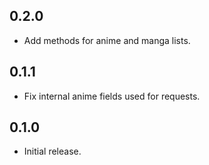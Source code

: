 ## 0.2.0

* Add methods for anime and manga lists.

## 0.1.1

* Fix internal anime fields used for requests.

## 0.1.0

* Initial release.
